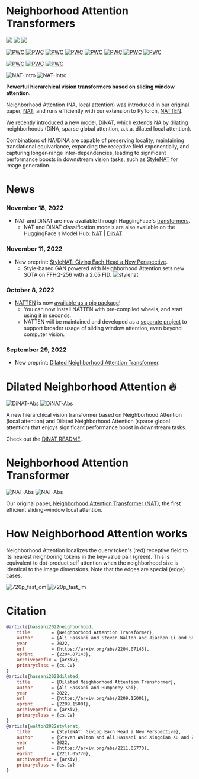 # Neighborhood Attention Transformers

<a href="https://arxiv.org/abs/2209.15001"><img src="https://img.shields.io/badge/arXiv-Dilated%20Neighborhood%20Attention%20Trasnformer-%23C209C1" /></a>
<a href="https://arxiv.org/abs/2204.07143"><img src="https://img.shields.io/badge/arXiv-Neighborhood%20Attention%20Transformer-%2300B0F0" /></a>
[<img src="https://img.shields.io/badge/CUDA%20Extension-NATTEN-%23fc6562" />](https://github.com/SHI-Labs/NATTEN)

[![PWC](https://img.shields.io/endpoint.svg?url=https://paperswithcode.com/badge/dilated-neighborhood-attention-transformer/instance-segmentation-on-ade20k-val)](https://paperswithcode.com/sota/instance-segmentation-on-ade20k-val?p=dilated-neighborhood-attention-transformer)
[![PWC](https://img.shields.io/endpoint.svg?url=https://paperswithcode.com/badge/dilated-neighborhood-attention-transformer/panoptic-segmentation-on-ade20k-val)](https://paperswithcode.com/sota/panoptic-segmentation-on-ade20k-val?p=dilated-neighborhood-attention-transformer)
[![PWC](https://img.shields.io/endpoint.svg?url=https://paperswithcode.com/badge/dilated-neighborhood-attention-transformer/instance-segmentation-on-cityscapes-val)](https://paperswithcode.com/sota/instance-segmentation-on-cityscapes-val?p=dilated-neighborhood-attention-transformer)
[![PWC](https://img.shields.io/endpoint.svg?url=https://paperswithcode.com/badge/dilated-neighborhood-attention-transformer/panoptic-segmentation-on-coco-minival)](https://paperswithcode.com/sota/panoptic-segmentation-on-coco-minival?p=dilated-neighborhood-attention-transformer)
[![PWC](https://img.shields.io/endpoint.svg?url=https://paperswithcode.com/badge/dilated-neighborhood-attention-transformer/semantic-segmentation-on-ade20k-val)](https://paperswithcode.com/sota/semantic-segmentation-on-ade20k-val?p=dilated-neighborhood-attention-transformer)
[![PWC](https://img.shields.io/endpoint.svg?url=https://paperswithcode.com/badge/dilated-neighborhood-attention-transformer/semantic-segmentation-on-cityscapes-val)](https://paperswithcode.com/sota/semantic-segmentation-on-cityscapes-val?p=dilated-neighborhood-attention-transformer)
[![PWC](https://img.shields.io/endpoint.svg?url=https://paperswithcode.com/badge/dilated-neighborhood-attention-transformer/panoptic-segmentation-on-cityscapes-val)](https://paperswithcode.com/sota/panoptic-segmentation-on-cityscapes-val?p=dilated-neighborhood-attention-transformer)
[![PWC](https://img.shields.io/endpoint.svg?url=https://paperswithcode.com/badge/dilated-neighborhood-attention-transformer/instance-segmentation-on-coco-minival)](https://paperswithcode.com/sota/instance-segmentation-on-coco-minival?p=dilated-neighborhood-attention-transformer)

[![PWC](https://img.shields.io/endpoint.svg?url=https://paperswithcode.com/badge/stylenat-giving-each-head-a-new-perspective/image-generation-on-ffhq-256-x-256)](https://paperswithcode.com/sota/image-generation-on-ffhq-256-x-256?p=stylenat-giving-each-head-a-new-perspective)
[![PWC](https://img.shields.io/endpoint.svg?url=https://paperswithcode.com/badge/stylenat-giving-each-head-a-new-perspective/image-generation-on-ffhq-1024-x-1024)](https://paperswithcode.com/sota/image-generation-on-ffhq-1024-x-1024?p=stylenat-giving-each-head-a-new-perspective)
[![PWC](https://img.shields.io/endpoint.svg?url=https://paperswithcode.com/badge/stylenat-giving-each-head-a-new-perspective/image-generation-on-lsun-churches-256-x-256)](https://paperswithcode.com/sota/image-generation-on-lsun-churches-256-x-256?p=stylenat-giving-each-head-a-new-perspective)

![NAT-Intro](assets/dinat/intro_dark.png#gh-dark-mode-only)
![NAT-Intro](assets/dinat/intro_light.png#gh-light-mode-only)

**Powerful hierarchical vision transformers based on sliding window attention.**

Neighborhood Attention (NA, local attention) was introduced in our original paper, 
[NAT](NAT.md), and runs efficiently with our extension to PyTorch, [NATTEN](https://github.com/SHI-Labs/NATTEN).

We recently introduced a new model, [DiNAT](DiNAT.md), 
which extends NA by dilating neighborhoods (DiNA, sparse global attention, a.k.a. dilated local attention).

Combinations of NA/DiNA are capable of preserving locality, maintaining
translational equivariance,
expanding the receptive field exponentially, 
and capturing longer-range inter-dependencies, 
leading to significant performance boosts in downstream vision tasks, such as
[StyleNAT](https://github.com/SHI-Labs/StyleNAT) for image generation.


# News

### November 18, 2022
* NAT and DiNAT are now available through HuggingFace's [transformers](https://github.com/huggingface/transformers).
  * NAT and DiNAT classification models are also available on the HuggingFace's Model Hub: [NAT](https://huggingface.co/models?filter=nat) | [DiNAT](https://huggingface.co/models?filter=dinat)

### November 11, 2022
* New preprint: [StyleNAT: Giving Each Head a New Perspective](https://github.com/SHI-Labs/StyleNAT).
  * Style-based GAN powered with Neighborhood Attention sets new SOTA on FFHQ-256 with a 2.05 FID.
  ![stylenat](assets/stylenat/stylenat.png)

### October 8, 2022
* [NATTEN](https://github.com/SHI-Labs/NATTEN) is now [available as a pip package](https://www.shi-labs.com/natten/)!
    * You can now install NATTEN with pre-compiled wheels, and start using it in seconds. 
    * NATTEN will be maintained and developed as a [separate project](https://github.com/SHI-Labs/NATTEN) to support broader usage of sliding window attention, even beyond computer vision.

### September 29, 2022
* New preprint: [Dilated Neighborhood Attention Transformer](DiNAT.md).


# Dilated Neighborhood Attention :fire:
![DiNAT-Abs](assets/dinat/radar_dark.png#gh-dark-mode-only)
![DiNAT-Abs](assets/dinat/radar_light.png#gh-light-mode-only)

A new hierarchical vision transformer based on Neighborhood Attention (local attention) and Dilated Neighborhood Attention (sparse global attention) that enjoys significant performance boost in downstream tasks.

Check out the [DiNAT README](DiNAT.md).


# Neighborhood Attention Transformer
![NAT-Abs](assets/nat/computeplot_dark.png#gh-dark-mode-only)
![NAT-Abs](assets/nat/computeplot_light.png#gh-light-mode-only)

Our original paper, [Neighborhood Attention Transformer (NAT)](NAT.md), the first efficient sliding-window local attention.

# How Neighborhood Attention works
Neighborhood Attention localizes the query token's (red) receptive field to its nearest neighboring tokens in the key-value pair (green). 
This is equivalent to dot-product self attention when the neighborhood size is identical to the image dimensions. 
Note that the edges are special (edge) cases.

![720p_fast_dm](assets/nat/720p_fast_dm.gif#gh-dark-mode-only)
![720p_fast_lm](assets/nat/720p_fast_lm.gif#gh-light-mode-only)



# Citation
```bibtex
@article{hassani2022neighborhood,
	title        = {Neighborhood Attention Transformer},
	author       = {Ali Hassani and Steven Walton and Jiachen Li and Shen Li and Humphrey Shi},
	year         = 2022,
	url          = {https://arxiv.org/abs/2204.07143},
	eprint       = {2204.07143},
	archiveprefix = {arXiv},
	primaryclass = {cs.CV}
}
@article{hassani2022dilated,
	title        = {Dilated Neighborhood Attention Transformer},
	author       = {Ali Hassani and Humphrey Shi},
	year         = 2022,
	url          = {https://arxiv.org/abs/2209.15001},
	eprint       = {2209.15001},
	archiveprefix = {arXiv},
	primaryclass = {cs.CV}
}
@article{walton2022stylenat,
	title        = {StyleNAT: Giving Each Head a New Perspective},
	author       = {Steven Walton and Ali Hassani and Xingqian Xu and Zhangyang Wang and Humphrey Shi},
	year         = 2022,
	url          = {https://arxiv.org/abs/2211.05770},
	eprint       = {2211.05770},
	archiveprefix = {arXiv},
	primaryclass = {cs.CV}
}
```
